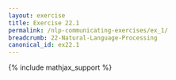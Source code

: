 ```yaml
---
layout: exercise
title: Exercise 22.1
permalink: /nlp-communicating-exercises/ex_1/
breadcrumb: 22-Natural-Language-Processing
canonical_id: ex22.1
---
```


{% include mathjax_support %}
